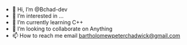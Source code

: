 - 👋 Hi, I’m @Bchad-dev
- 👀 I’m interested in ...
- 🌱 I’m currently learning C++
- 💞️ I’m looking to collaborate on Anything
- 📫 How to reach me email bartholomewpeterchadwick@gmail.com

<!---
Bchad-dev/Bchad-dev is a ✨ special ✨ repository because its `README.md` (this file) appears on your GitHub profile.
You can click the Preview link to take a look at your changes.
--->
